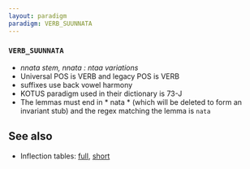 ```yaml
---
layout: paradigm
paradigm: VERB_SUUNNATA
---
```

### ` VERB_SUUNNATA `

* _nnata stem, nnata : ntaa variations_
* Universal POS is VERB and legacy POS is VERB
* suffixes use back vowel harmony
* KOTUS paradigm used in their dictionary is 73-J
* The lemmas must end in * nata * (which will be deleted to form an invariant stub) and the regex matching the lemma is ` nata `

## See also

* Inflection tables: [full](gen/S/suunnata.html), [short](gen/S/suunnata_wikt.html)

